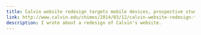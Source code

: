 ```yaml
---
title: Calvin website redesign targets mobile devices, prospective students
link: http://www.calvin.edu/chimes/2014/03/12/calvin-website-redesign-targets-mobile-devices-prospective-students/
description: I wrote about a redesign of Calvin's website.
---
```

